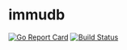 # immudb

[![Go Report Card](https://goreportcard.com/badge/github.com/codenotary/immudb)](https://goreportcard.com/report/github.com/codenotary/immudb)
[![Build Status](https://travis-ci.com/codenotary/immudb.svg?branch=master)](https://travis-ci.com/codenotary/immudb)
